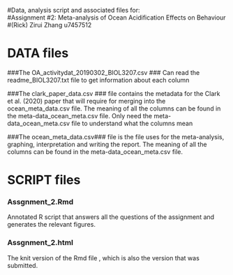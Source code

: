 
#Data, analysis script and associated files for:	
#Assignment #2: Meta-analysis of Ocean Acidification Effects on Behaviour
#(Rick) Zirui Zhang u7457512
		
# DATA files			


###The OA_activitydat_20190302_BIOL3207.csv ###
Can read the readme_BIOL3207.txt file to get information about each column

###The clark_paper_data.csv ###
file contains the metadata for the Clark et al. (2020) paper that will require for merging into the ocean_meta_data.csv file. The meaning of all the columns can be found in the meta-data_ocean_meta.csv file. Only need the meta-data_ocean_meta.csv file to understand what the columns mean

###The ocean_meta_data.csv###
file is the file uses for the meta-analysis, graphing, interpretation and writing the report. The meaning of all the columns can be found in the meta-data_ocean_meta.csv file.
		
		
# SCRIPT files			


### Assgnment_2.Rmd ###	
Annotated R script that answers all the questions of the assignment and generates the relevant figures.

### Assgnment_2.html ###
The knit version of the Rmd file , which is also the version that was submitted.